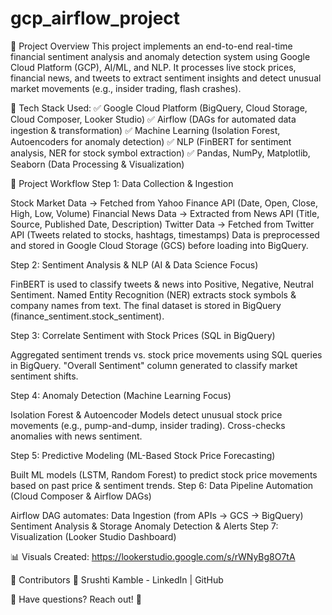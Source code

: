 # gcp_airflow_project

📌 Project Overview
This project implements an end-to-end real-time financial sentiment analysis and anomaly detection system using Google Cloud Platform (GCP), AI/ML, and NLP. It processes live stock prices, financial news, and tweets to extract sentiment insights and detect unusual market movements (e.g., insider trading, flash crashes).

🚀 Tech Stack Used:
✅ Google Cloud Platform (BigQuery, Cloud Storage, Cloud Composer, Looker Studio)
✅ Airflow (DAGs for automated data ingestion & transformation)
✅ Machine Learning (Isolation Forest, Autoencoders for anomaly detection)
✅ NLP (FinBERT for sentiment analysis, NER for stock symbol extraction)
✅ Pandas, NumPy, Matplotlib, Seaborn (Data Processing & Visualization)

📌 Project Workflow
Step 1: Data Collection & Ingestion

Stock Market Data → Fetched from Yahoo Finance API (Date, Open, Close, High, Low, Volume)
Financial News Data → Extracted from News API (Title, Source, Published Date, Description)
Twitter Data → Fetched from Twitter API (Tweets related to stocks, hashtags, timestamps)
Data is preprocessed and stored in Google Cloud Storage (GCS) before loading into BigQuery.

Step 2: Sentiment Analysis & NLP (AI & Data Science Focus)

FinBERT is used to classify tweets & news into Positive, Negative, Neutral Sentiment.
Named Entity Recognition (NER) extracts stock symbols & company names from text.
The final dataset is stored in BigQuery (finance_sentiment.stock_sentiment).

Step 3: Correlate Sentiment with Stock Prices (SQL in BigQuery)

Aggregated sentiment trends vs. stock price movements using SQL queries in BigQuery.
"Overall Sentiment" column generated to classify market sentiment shifts.

Step 4: Anomaly Detection (Machine Learning Focus)

Isolation Forest & Autoencoder Models detect unusual stock price movements (e.g., pump-and-dump, insider trading).
Cross-checks anomalies with news sentiment.

Step 5: Predictive Modeling (ML-Based Stock Price Forecasting)

Built ML models (LSTM, Random Forest) to predict stock price movements based on past price & sentiment trends.
Step 6: Data Pipeline Automation (Cloud Composer & Airflow DAGs)

Airflow DAG automates:
Data Ingestion (from APIs → GCS → BigQuery)
Sentiment Analysis & Storage
Anomaly Detection & Alerts
Step 7: Visualization (Looker Studio Dashboard)

📊 Visuals Created:
https://lookerstudio.google.com/s/rWNyBg8O7tA

📌 Contributors
👤 Srushti Kamble - LinkedIn | GitHub

📩 Have questions? Reach out! 🚀
